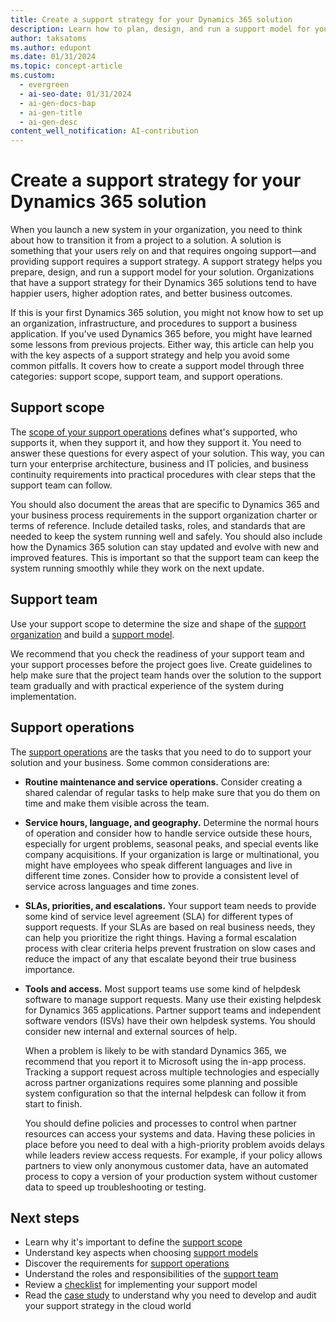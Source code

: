 ```yaml
---
title: Create a support strategy for your Dynamics 365 solution
description: Learn how to plan, design, and run a support model for your Dynamics 365 solution by defining the scope, team, processes, and tools.
author: taksatoms
ms.author: edupont
ms.date: 01/31/2024
ms.topic: concept-article
ms.custom:
  - evergreen
  - ai-seo-date: 01/31/2024
  - ai-gen-docs-bap
  - ai-gen-title
  - ai-gen-desc
content_well_notification: AI-contribution
---
```


# Create a support strategy for your Dynamics 365 solution

When you launch a new system in your organization, you need to think about how to transition it from a project to a solution. A solution is something that your users rely on and that requires ongoing support&mdash;and providing support requires a support strategy. A support strategy helps you prepare, design, and run a support model for your solution. Organizations that have a support strategy for their Dynamics 365 solutions tend to have happier users, higher adoption rates, and better business outcomes.

If this is your first Dynamics 365 solution, you might not know how to set up an organization, infrastructure, and procedures to support a business application. If you've used Dynamics 365 before, you might have learned some lessons from previous projects. Either way, this article can help you with the key aspects of a support strategy and help you avoid some common pitfalls. It covers how to create a support model through three categories: support scope, support team, and support operations.

## Support scope

The [scope of your support operations](transition-to-support-scope.md) defines what's supported, who supports it, when they support it, and how they support it. You need to answer these questions for every aspect of your solution. This way, you can turn your enterprise architecture, business and IT policies, and business continuity requirements into practical procedures with clear steps that the support team can follow.

You should also document the areas that are specific to Dynamics 365 and your business process requirements in the support organization charter or terms of reference. Include detailed tasks, roles, and standards that are needed to keep the system running well and safely. You should also include how the Dynamics 365 solution can stay updated and evolve with new and improved features. This is important so that the support team can keep the system running smoothly while they work on the next update.

## Support team

Use your support scope to determine the size and shape of the [support organization](transition-to-support-team.md) and build a [support model](transition-to-support-models.md).

We recommend that you check the readiness of your support team and your support processes before the project goes live. Create guidelines to help make sure that the project team hands over the solution to the support team gradually and with practical experience of the system during implementation.

## Support operations

The [support operations](transition-to-support-operations.md) are the tasks that you need to do to support your solution and your business. Some common considerations are:

- **Routine maintenance and service operations.** Consider creating a shared calendar of regular tasks to help make sure that you do them on time and make them visible across the team.

- **Service hours, language, and geography.** Determine the normal hours of operation and consider how to handle service outside these hours, especially for urgent problems, seasonal peaks, and special events like company acquisitions. If your organization is large or multinational, you might have employees who speak different languages and live in different time zones. Consider how to provide a consistent level of service across languages and time zones.

- **SLAs, priorities, and escalations.** Your support team needs to provide some kind of service level agreement (SLA) for different types of support requests. If your SLAs are based on real business needs, they can help you prioritize the right things. Having a formal escalation process with clear criteria helps prevent frustration on slow cases and reduce the impact of any that escalate beyond their true business importance.

- **Tools and access.** Most support teams use some kind of helpdesk software to manage support requests. Many use their existing helpdesk for Dynamics 365 applications. Partner support teams and independent software vendors (ISVs) have their own helpdesk systems. You should consider new internal and external sources of help.

  When a problem is likely to be with standard Dynamics 365, we recommend that you report it to Microsoft using the in-app process. Tracking a support request across multiple technologies and especially across partner organizations requires some planning and possible system configuration so that the internal helpdesk can follow it from start to finish.

  You should define policies and processes to control when partner resources can access your systems and data. Having these policies in place before you need to deal with a high-priority problem avoids delays while leaders review access requests. For example, if your policy allows partners to view only anonymous customer data, have an automated process to copy a version of your production system without customer data to speed up troubleshooting or testing.

## Next steps

- Learn why it's important to define the [support scope](transition-to-support-scope.md)
- Understand key aspects when choosing [support models](transition-to-support-models.md)
- Discover the requirements for [support operations](transition-to-support-operations.md)
- Understand the roles and responsibilities of the [support team](transition-to-support-team.md)
- Review a [checklist](transition-to-support-checklist.md) for implementing your support model
- Read the [case study](service-solution-case-study.md) to understand why you need to develop and audit your support strategy in the cloud world
